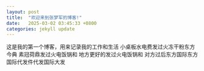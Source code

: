 ```yaml
---
layout: post
title:  "欢迎来到张梦军的博客!"
date:   2025-03-02 03:45:33 +0800
categories: jekyll update
---
```

这是我的第一个博客，用来记录我的工作和生活 小桌板水电费发过火冻干粉东方今典
素冠荷鼎发过火电饭锅和
地方更好的发过火电饭锅和
对方过后东方国际东方国际代发件代发国际大发
